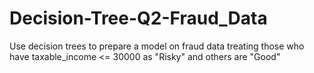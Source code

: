 # Decision-Tree-Q2-Fraud_Data
Use decision trees to prepare a model on fraud data  treating those who have taxable_income &lt;= 30000 as "Risky" and others are "Good"
